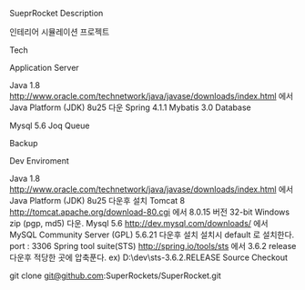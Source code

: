 SueprRocket
Description

인테리어 시뮬레이션 프로젝트

Tech

Application Server

Java 1.8
http://www.oracle.com/technetwork/java/javase/downloads/index.html 에서 Java Platform (JDK) 8u25 다운
Spring 4.1.1
Mybatis 3.0
Database

Mysql 5.6
Joq Queue

Backup

Dev Enviroment

Java 1.8
http://www.oracle.com/technetwork/java/javase/downloads/index.html 에서 Java Platform (JDK) 8u25 다운후 설치
Tomcat 8
http://tomcat.apache.org/download-80.cgi 에서 8.0.15 버전 32-bit Windows zip (pgp, md5) 다운.
Mysql 5.6
http://dev.mysql.com/downloads/ 에서 MySQL Community Server (GPL) 5.6.21 다운후 설치
설치시 default 로 설치한다. port : 3306
Spring tool suite(STS)
http://spring.io/tools/sts 에서 3.6.2 release 다운후 적당한 곳에 압축푼다.
ex) D:\dev\sts-3.6.2.RELEASE
Source Checkout

git clone git@github.com:SuperRockets/SuperRocket.git 
